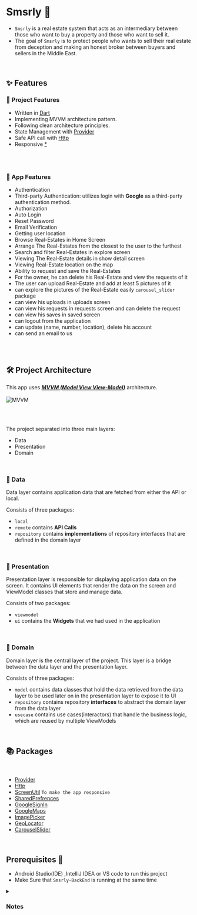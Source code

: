  # Smsrly 🏡
 
- `Smsrly` is a real estate system that acts as an intermediary
between those who want to buy a property and those who want to sell it.
- The goal of `Smsrly` is to protect people who wants to sell their real estate from
deception and making an honest broker between buyers and sellers in the Middle East.

 <br>

 ## ✨ Features
 
### 🔸 Project Features

- Written in [Dart](https://dart.dev/)
- Implementing MVVM architecture pattern.
- Following clean architecture principles.
- State Management with [Provider](https://pub.dev/packages/provider)
- Safe API call with [Http](https://pub.dev/packages/http)
- Responsive [*](https://pub.dev/packages/flutter_screenutil)

<br>
<br>

### 🔹 App Features

- Authentication
- Third-party Authentication: utilizes login with **Google** as a third-party authentication method.
- Authorization
- Auto Login
- Reset Password
- Email Verification
- Getting user location
- Browse Real-Estates in Home Screen
- Arrange The Real-Estates from the closest to the user to the furthest
- Search and filter Real-Estates in explore screen
- Viewing The Real-Estate details in show detail screen
- Viewing Real-Estate location on the map
- Ability to request and save the Real-Estates
- For the owner, he can delete his Real-Estate and view the requests of it
- The user can upload Real-Estate and add at least 5 pictures of it
- can explore the pictures of the Real-Estate easily `carousel_slider` package
- can view his uploads in uploads screen 
- can view his requests in requests screen and can delete the request
- can view his saves in saved screen
- can logout from the application
- can update (name, number, location), delete his account
- can send an email to us


<br>
<br>

## 🛠 Project Architecture

This app uses [***MVVM (Model View View-Model)***](https://developer.android.com/jetpack/docs/guide#recommended-app-arch) architecture.
<br>
<br>
![MVVM](https://user-images.githubusercontent.com/90563044/234581516-1e5fab58-02b6-4ada-acb3-90e1ef99c28d.jpg)

<br>
<br>


The project separated into three main layers:
- Data
- Presentation
- Domain
<br>

### 🔸 Data
Data layer contains application data that are fetched from either the API or local.

Consists of three packages:
- `local`
- `remote` contains **API Calls**
- `repository` contains **implementations** of repository interfaces that are defined in the domain layer
<br>

### 🔸 Presentation
Presentation layer is responsible for displaying application data on the screen. It contains UI elements that render the data on the screen and ViewModel classes that store and manage data.

Consists of two packages:
- `viewmodel`
- `ui` contains the **Widgets** that we had used in the application
<br>

### 🔸 Domain
Domain layer is the central layer of the project. This layer is a bridge between the data layer and the presentation layer.

Consists of three packages:
- `model` contains data classes that hold the data retrieved from the data layer to be used later on in the presentation layer to expose it to UI
- `repository` contains repository **interfaces** to abstract the domain layer from the data layer
- `usecase` contains use cases(interactors) that handle the business logic, which are reused by multiple ViewModels

<br>

## 📚 Packages

<br>

- [Provider](https://pub.dev/packages/provider)
- [Http](https://pub.dev/packages/http)
- [ScreenUtil](https://pub.dev/packages/flutter_screenutil)   `To make the app responsive`
- [SharedPrefrences](https://pub.dev/packages/shared_preferences)
- [GoogleSignIn](https://pub.dev/packages/google_sign_in)
- [GoogleMaps](https://pub.dev/packages/google_maps_flutter)
- [ImagePicker](https://pub.dev/packages/image_picker)
- [GeoLocator](https://pub.dev/packages/geolocator)
- [CarouselSlider](https://pub.dev/packages/carousel_slider)


<br>

## Prerequisites 📝
- Android Studio(IDE) ,IntelliJ IDEA or VS code to run this project
- Make Sure that `Smsrly-BackEnd` is running at the same time


<details>
<summary><h3>Notes</h3></summary>
 
- If you are using a `real device` as emualtor you need to add your ip to the baseUrl variable in `ApiConstants`.
 
- If you are using an `Emualtor` you need to add `10.0.2.2` to the baseUrl variable in `ApiConstants`.

 
</details>

